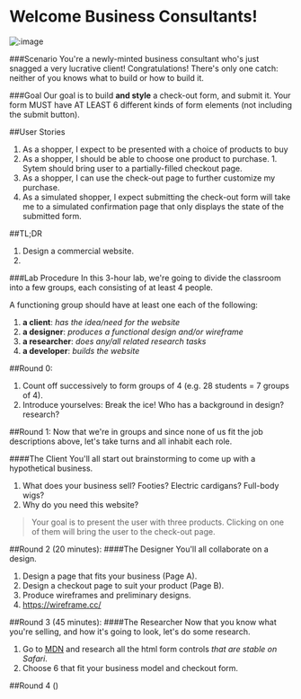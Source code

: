 # Welcome Business Consultants!
![:image](http://media.tumblr.com/tumblr_mdplu1mnLW1ro2d43.gif)

###Scenario
You're a newly-minted business consultant who's just snagged a very lucrative client! Congratulations! There's only one catch: neither of you knows what to build or how to build it. 


###Goal
Our goal is to build **and style** a check-out form, and submit it. Your form MUST have AT LEAST 6 different kinds of form elements (not including the submit button).


##User Stories
  1. As a shopper, I expect to be presented with a choice of products to buy
  1. As a shopper, I should be able to choose one product to purchase.
    1. Sytem should bring user to a partially-filled checkout page.
  2. As a shopper, I can use the check-out page to further customize my purchase.
  3. As a simulated shopper, I expect submitting the check-out form will take me to a simulated confirmation page that only displays the state of the submitted form.

##TL;DR
  1. Design a commercial website.
  2. 

###Lab Procedure
In this 3-hour lab, we're going to divide the classroom into a few groups, each consisting of at least 4 people. 

A functioning group should have at least one each of the following:
  1. **a client**: _has the idea/need for the website_
  4. **a designer**: _produces a functional design and/or wireframe_
  3. **a researcher**: _does any/all related research tasks_
  2. **a developer**: _builds the website_


##Round 0:
  1. Count off successively to form groups of 4 (e.g. 28 students = 7 groups of 4).
  1. Introduce yourselves: Break the ice! Who has a background in design? research?

##Round 1:
Now that we're in groups and since none of us fit the job descriptions above, let's take turns and all inhabit each role. 

####The Client
You'll all start out brainstorming to come up with a hypothetical business.
  1. What does your business sell? Footies? Electric cardigans? Full-body wigs?
  2. Why do you need this website?

> Your goal is to present the user with three products. Clicking on one of them will bring the user to the check-out page.

##Round 2 (20 minutes):
####The Designer
You'll all collaborate on a design. 
  1. Design a page that fits your business (Page A).
  2. Design a checkout page to suit your product (Page B).
  1. Produce wireframes and preliminary designs.
  1. https://wireframe.cc/


##Round 3 (45 minutes):
####The Researcher
Now that you know what you're selling, and how it's going to look, let's do some research.

  1. Go to [MDN](https://developer.mozilla.org/en-US/docs/Web/Guide/HTML/Forms) and research all the html form controls _that are stable on Safari_.
  2. Choose 6 that fit your business model and checkout form. 

##Round 4 ()

